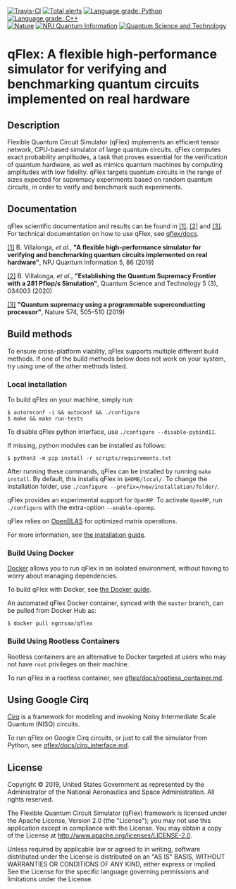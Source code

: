 [![Travis-CI](https://travis-ci.org/ngnrsaa/qflex.svg?branch=master "Travis-CI")](https://travis-ci.org/ngnrsaa/qflex)
[![Total alerts](https://img.shields.io/lgtm/alerts/g/ngnrsaa/qflex.svg?logo=lgtm&logoWidth=18)](https://lgtm.com/projects/g/ngnrsaa/qflex/alerts/)
[![Language grade: Python](https://img.shields.io/lgtm/grade/python/g/ngnrsaa/qflex.svg?logo=lgtm&logoWidth=18)](https://lgtm.com/projects/g/ngnrsaa/qflex/context:python)
[![Language grade: C++](https://img.shields.io/lgtm/grade/cpp/g/ngnrsaa/qflex.svg?logo=lgtm&logoWidth=18)](https://lgtm.com/projects/g/ngnrsaa/qflex/context:cpp)
<br>
[![Nature](https://img.shields.io/static/v1?label=Nature&message=doi:10.5061/dryad.k6t1rj8&color=success)](https://www.nature.com/articles/s41586-019-1666-5)
[![NPJ Quantum Information](https://img.shields.io/static/v1?label=NPJ-QI&message=doi:10.1038/s41534-019-0196-1&color=success)](https://doi.org/10.1038/s41534-019-0196-1)
[![Quantum Science and Technology](https://img.shields.io/static/v1?label=QST&message=doi:10.1088/2058-9565/ab7eeb&color=success)](https://iopscience.iop.org/article/10.1088/2058-9565/ab7eeb/meta)

# qFlex: A flexible high-performance simulator for verifying and benchmarking quantum circuits implemented on real hardware

## Description

Flexible Quantum Circuit Simulator (qFlex) implements an efficient tensor
network, CPU-based simulator of large quantum circuits. qFlex computes exact
probability amplitudes, a task that proves essential for the verification of
quantum hardware, as well as mimics quantum machines by computing amplitudes
with low fidelity. qFlex targets quantum circuits in the range of sizes expected
for supremacy experiments based on random quantum circuits, in order to verify
and benchmark such experiments.

## Documentation

qFlex scientific documentation and results can be found in
[[1]](https://arxiv.org/abs/1811.09599),
[[2]](https://arxiv.org/abs/1905.00444) and
[[3]](https://www.nature.com/articles/s41586-019-1666-5). 
For technical documentation on how to
use qFlex, see [qflex/docs](/docs).

[[1]](https://arxiv.org/abs/1811.09599) B. Villalonga, *et al.*, **"A flexible
high-performance simulator for verifying and benchmarking quantum circuits
implemented on real hardware"**, NPJ Quantum Information 5, 86 (2019)

[[2]](https://arxiv.org/abs/1905.00444) B. Villalonga, *et al.*, **"Establishing
the Quantum Supremacy Frontier with a 281 Pflop/s Simulation"**,
Quantum Science and Technology 5 (3), 034003 (2020)

[[3]](https://www.nature.com/articles/s41586-019-1666-5) **"Quantum supremacy
using a programmable superconducting processor"**,
Nature 574, 505–510 (2019)

## Build methods

To ensure cross-platform viability, qFlex supports multiple different build
methods. If one of the build methods below does not work on your system, try
using one of the other methods listed.

### Local installation

To build qFlex on your machine, simply run:

```
$ autoreconf -i && autoconf && ./configure
$ make && make run-tests
```

To disable qFlex python interface, use `./configure --disable-pybind11`.

If missing, python modules can be installed as follows:
```
$ python3 -m pip install -r scripts/requirements.txt
```

After running these commands, qFlex can be installed by running `make install`.
By default, this installs qFlex in `$HOME/local/`. To change the installation
folder, use `./configure --prefix=/new/installation/folder/`.

qFlex provides an experimental support for `OpenMP`. To activate `OpenMP`, run
`./configure` with the extra-option `--enable-openmp`.

qFlex relies on [OpenBLAS](https://github.com/xianyi/OpenBLAS) for optimized
matrix operations. 

For more information, see [the installation guide](/docs/install.md).

### Build Using Docker

[Docker](https://docker.com) allows you to run qFlex in an isolated environment,
without having to worry about managing dependencies.

To build qFlex with Docker, see [the Docker guide](/docs/docker.md).

An automated qFlex Docker container, synced with the `master` branch, can be
pulled from Docker Hub as:
```
$ docker pull ngnrsaa/qflex
```

### Build Using Rootless Containers

Rootless containers are an alternative to Docker targeted at users who may not
have `root` privileges on their machine.

To run qFlex in a rootless container, see
[qflex/docs/rootless_container.md](/docs/rootless_container.md).

## Using Google Cirq

[Cirq](https://github.com/quantumlib/cirq) is a framework for modeling and
invoking Noisy Intermediate Scale Quantum (NISQ) circuits.

To run qFlex on Google Cirq circuits, or just to call the simulator from Python,
see [qflex/docs/cirq_interface.md](/docs/cirq_interface.md).

## License

Copyright © 2019, United States Government as represented by the Administrator
of the National Aeronautics and Space Administration. All rights reserved.

The Flexible Quantum Circuit Simulator (qFlex) framework is licensed under the
Apache License, Version 2.0 (the "License"); you may not use this application
except in compliance with the License. You may obtain a copy of the License at
http://www.apache.org/licenses/LICENSE-2.0.

Unless required by applicable law or agreed to in writing, software distributed
under the License is distributed on an "AS IS" BASIS, WITHOUT WARRANTIES OR
CONDITIONS OF ANY KIND, either express or implied. See the License for the
specific language governing permissions and limitations under the License.
